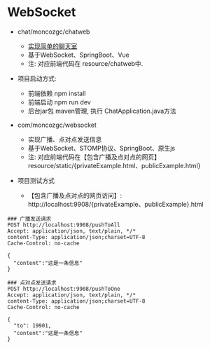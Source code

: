 # WebSocket

- chat/moncozgc/chatweb
  - [实现简单的聊天室](https://gitee.com/make-a-dream/chat-demo)
  - 基于WebSocket、SpringBoot、Vue
  - 注: 对应前端代码在 resource/chatweb中.
- 项目启动方式:
  - 前端依赖 npm install 
  - 前端启动 npm run dev 
  - 后台jar包 maven管理, 执行 ChatApplication.java方法

- com/moncozgc/websocket
  - 实现广播、点对点发送信息
  - 基于WebSocket、STOMP协议、SpringBoot、原生js
  - 注: 对应前端代码在【包含广播及点对点的网页】 resource/static/{privateExample.html、publicExample.html}
- 项目测试方式
  - 【包含广播及点对点的网页访问】: http://localhost:9908/{privateExample、publicExample}.html
```http request
### 广播发送请求
POST http://localhost:9908/pushToAll
Accept: application/json, text/plain, */*
content-Type: application/json;charset=UTF-8
Cache-Control: no-cache

{
  "content":"这是一条信息"
}

### 点对点发送请求
POST http://localhost:9908/pushToOne
Accept: application/json, text/plain, */*
content-Type: application/json;charset=UTF-8
Cache-Control: no-cache

{
  "to": 19901,
  "content":"这是一条信息"
}
```